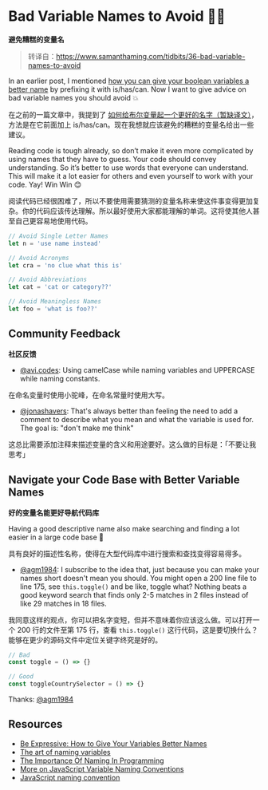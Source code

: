 # Bad Variable Names to Avoid 🙅‍♀️

**避免糟糕的变量名**

> 转译自：https://www.samanthaming.com/tidbits/36-bad-variable-names-to-avoid

In an earlier post, I mentioned [how you can give your boolean variables a better name](https://www.samanthaming.com/tidbits/34-better-boolean-variable-names) by prefixing it with is/has/can. Now I want to give advice on bad variable names you should avoid 💥

在之前的一篇文章中，我提到了 [如何给布尔变量起一个更好的名字（暂缺译文）]()，方法是在它前面加上 is/has/can。现在我想就应该避免的糟糕的变量名给出一些建议。

Reading code is tough already, so don’t make it even more complicated by using names that they have to guess. Your code should convey understanding. So it’s better to use words that everyone can understand. This will make it a lot easier for others and even yourself to work with your code. Yay! Win Win 😊

阅读代码已经很困难了，所以不要使用需要猜测的变量名称来使这件事变得更加复杂。你的代码应该传达理解。所以最好使用大家都能理解的单词。这将使其他人甚至自己更容易地使用代码。

```js
// Avoid Single Letter Names
let n = 'use name instead'

// Avoid Acronyms
let cra = 'no clue what this is'

// Avoid Abbreviations
let cat = 'cat or category??'

// Avoid Meaningless Names
let foo = 'what is foo??'
```

## Community Feedback

**社区反馈**

- [@avi.codes](https://www.instagram.com/avi.codes/): Using camelCase while naming variables and UPPERCASE while naming constants.

在命名变量时使用小驼峰，在命名常量时使用大写。

- [@jonashavers](https://www.instagram.com/jonashavers/): That's always better than feeling the need to add a comment to describe what you mean and what the variable is used for. The goal is: "don't make me think"

这总比需要添加注释来描述变量的含义和用途要好。这么做的目标是：「不要让我思考」

## Navigate your Code Base with Better Variable Names

**好的变量名能更好导航代码库**

Having a good descriptive name also make searching and finding a lot easier in a large code base 💯

具有良好的描述性名称，使得在大型代码库中进行搜索和查找变得容易得多。

- [@agm1984](https://twitter.com/agm1984/status/1048670897895141376): I subscribe to the idea that, just because you can make your names short doesn't mean you should. You might open a 200 line file to line 175, see `this.toggle()` and be like, toggle what? Nothing beats a good keyword search that finds only 2-5 matches in 2 files instead of like 29 matches in 18 files.

我同意这样的观点，你可以把名字变短，但并不意味着你应该这么做。可以打开一个 200 行的文件至第 175 行，查看 `this.toggle()` 这行代码，这是要切换什么？能够在更少的源码文件中定位关键字终究是好的。

```js
// Bad
const toggle = () => {}

// Good
const toggleCountrySelector = () => {}
```

Thanks: [@agm1984](https://twitter.com/agm1984/status/1048670897895141376)

## Resources

- [Be Expressive: How to Give Your Variables Better Names](https://spin.atomicobject.com/2017/11/01/good-variable-names/)
- [The art of naming variables](https://hackernoon.com/the-art-of-naming-variables-52f44de00aad)
- [The Importance Of Naming In Programming](https://carlalexander.ca/importance-naming-programming/)
- [More on JavaScript Variable Naming Conventions](https://www.htmlgoodies.com/html5/javascript/back-by-popular-demand-more-on-javascript-variable-naming-conventions.html)
- [JavaScript naming convention](http://trungk18.github.io/experience/javascript-naming-convention/)

